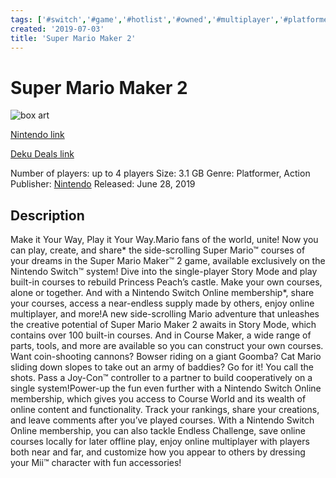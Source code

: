 ```yaml
---
tags: ['#switch','#game','#hotlist','#owned','#multiplayer','#platformer','#action']
created: '2019-07-03'
title: 'Super Mario Maker 2'
---
```

# Super Mario Maker 2

![box art](https://assets.nintendo.com/image/upload/c_pad,f_auto,h_613,q_auto,w_1089/ncom/en_US/games/switch/s/super-mario-maker-2-switch/hero?v=2021042919)

[Nintendo link](https://www.nintendo.com/games/detail/super-mario-maker-2-switch/)

[Deku Deals link](https://www.dekudeals.com/items/super-mario-maker-2)

Number of players: up to 4 players
Size: 3.1 GB
Genre: Platformer, Action
Publisher: [Nintendo](https://www.dekudeals.com/games?include[collection]=true&filter[publisher]=Nintendo)
Released: June 28, 2019

## Description

Make it Your Way, Play it Your Way.Mario fans of the world, unite! Now you can play, create, and share* the side-scrolling Super Mario™ courses of your dreams in the Super Mario Maker™ 2 game, available exclusively on the Nintendo Switch™ system! Dive into the single-player Story Mode and play built-in courses to rebuild Princess Peach’s castle. Make your own courses, alone or together. And with a Nintendo Switch Online membership*, share your courses, access a near-endless supply made by others, enjoy online multiplayer, and more!A new side-scrolling Mario adventure that unleashes the creative potential of Super Mario Maker 2 awaits in Story Mode, which contains over 100 built-in courses. And in Course Maker, a wide range of parts, tools, and more are available so you can construct your own courses. Want coin-shooting cannons? Bowser riding on a giant Goomba? Cat Mario sliding down slopes to take out an army of baddies? Go for it! You call the shots. Pass a Joy-Con™ controller to a partner to build cooperatively on a single system!Power-up the fun even further with a Nintendo Switch Online membership, which gives you access to Course World and its wealth of online content and functionality. Track your rankings, share your creations, and leave comments after you’ve played courses. With a Nintendo Switch Online membership, you can also tackle Endless Challenge, save online courses locally for later offline play, enjoy online multiplayer with players both near and far, and customize how you appear to others by dressing your Mii™ character with fun accessories!
